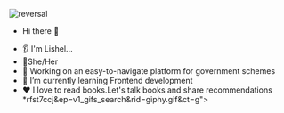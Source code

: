 ![reversal](https://capsule-render.vercel.app/api?type=transparent&text=Hey%Everyone!&animation=fadeIn)
-   Hi there 👋
* 👂 I'm Lishel...
* 👩She/Her
* 🚀 Working on an easy-to-navigate platform for government schemes
* 🌱 I’m currently learning Frontend development
* ❤️ I love to read books.Let's talk books and share recommendations
*rfst7ccj&ep=v1_gifs_search&rid=giphy.gif&ct=g">
  

<!---
lishellobo/lishellobo is a ✨ special ✨ repository because its `README.md` (this file) appears on your GitHub profile.
You can click the Preview link to take a look at your changes.
--->
